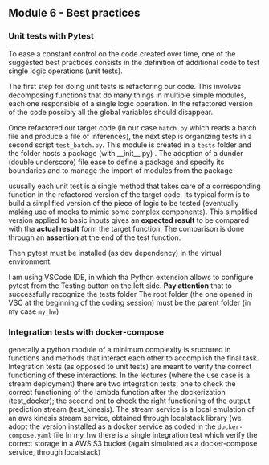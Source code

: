 ## Module 6 - Best practices

### Unit tests with Pytest

To ease a constant control on the code created over time, one of the suggested best practices consists in the definition of additional code to test single logic operations (unit tests).

The first step for doing unit tests is refactoring our code. This involves decomposing functions that do many things in multiple simple modules, each one responsible of a single logic operation. In the refactored version of the code possibly all the global variables should disappear. 

Once refactored our target code (in our case `batch.py` which reads a batch file and produce a file of inferences), the next step is organizing tests in a second script `test_batch.py`. This module is created in a `tests` folder and the folder hosts a package (with \_\_init\_\_.py) . The adoption of a dunder (double underscore) file ease to define a package and specify its boundaries and to manage the import of modules from the package

ususally each unit test is a single method that takes care of a corresponding function in the refactored version of the target code. Its typical form is to build a simplified version of the piece of logic to be tested (eventually making use of mocks to mimic some complex components). This simplified version applied to basic inputs gives an **expected result** to be compared with tha **actual result** form the target function. The comparison is done through an **assertion** at the end of the test function. 

Then pytest must be installed (as dev dependency) in the virtual environment.

I am using VSCode IDE, in which tha Python extension allows to configure pytest from the Testing button on the left side. **Pay attention** that to successfully recognize the tests folder The root folder (the one opened in VSC at the beginning of the coding session) must be the parent folder (in my case `my_hw`)

### Integration tests with docker-compose

generally a python module of a minimum complexity is sructured in functions and methods that interact each other to accomplish the final task. Integration tests (as opposed to unit tests) are meant to verify the correct functioning of these interactions. 
In the lectures (where the use case is a stream deployment) there are two integration tests, one to check the correct functioning of the lambda function after the dockerization (test\_docker); the second ont to check the right functioning of the output prediction stream (test\_kinesis). The stream service is a local emulation of an aws kinesis stream service, obtained through localstack library (we adopt the version installed as a docker service as coded in the `docker-compose.yaml` file
In my\_hw there is a single integration test which verify the correct storage in a AWS S3 bucket (again simulated as a docker-compose service, through localstack)


